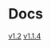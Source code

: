 # Docs #

[v1.2](https://interbox.googlecode.com/git/doc/index.html)
[v1.1.4](https://interbox.googlecode.com/git-history/core1.1.4/doc/php/ibc1_1_4_doc_20110321/index-withframe.html)